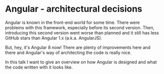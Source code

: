 # Angular - architectural decisions
Angular is known in the front-end world for some time. There were problems with this framework, especially before its second version. Then, introducing this second version went worse than planned and it still has less GitHub stars than Angular 1.x (a.k.a. AngularJS).

But, hey, it's Angular 8 now! There are plenty of improvements here and there and Angular's way of architecting the code is really nice.

In this talk I want to give an overview on how Angular is designed and what the code written with it looks like.
